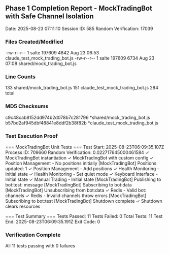 ## Phase 1 Completion Report - MockTradingBot with Safe Channel Isolation
Date: 2025-08-23 07:11:10
Session ID: 585
Random Verification: 17039

### Files Created/Modified
-rw-r--r-- 1 salte 197609 4842 Aug 23 06:53 claude_test_mock_trading_bot.js
-rw-r--r-- 1 salte 197609 6734 Aug 23 07:08 shared/mock_trading_bot.js

### Line Counts
  133 shared/mock_trading_bot.js
  151 claude_test_mock_trading_bot.js
  284 total

### MD5 Checksums
c9c48cab8152dd974b2d078b7c281796 *shared/mock_trading_bot.js
b57bd2af945dbf48841e8ddf2b38f82b *claude_test_mock_trading_bot.js

### Test Execution Proof
=== MockTradingBot Unit Tests ===
Test Start: 2025-08-23T06:09:35.107Z
Process ID: 709660
Random Verification: 0.022717645000461584
✓ MockTradingBot instantiation
✓ MockTradingBot with custom config
✓ Position Management - No positions initially
[MockTradingBot] Positions updated: 1
✓ Position Management - Add positions
✓ Health Monitoring - Initial state
✓ Health Monitoring - Set quiet mode
✓ Keyboard Interface - Initial state
✓ Manual Trading - Initial state
[MockTradingBot] Publishing to bot:test: message
[MockTradingBot] Subscribing to bot:data
[MockTradingBot] Unsubscribing from bot:data
✓ Redis - Valid bot: channels
✓ Redis - Invalid channels throw errors
[MockTradingBot] Subscribing to bot:test
[MockTradingBot] Shutdown complete
✓ Shutdown clears resources

=== Test Summary ===
Tests Passed: 11
Tests Failed: 0
Total Tests: 11
Test End: 2025-08-23T06:09:35.191Z
Exit Code: 0

### Verification Complete
All 11 tests passing with 0 failures

